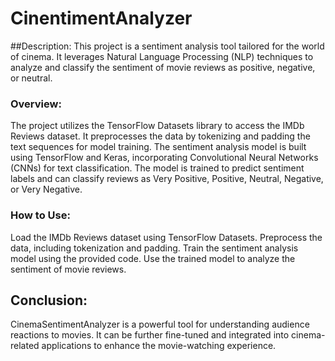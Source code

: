 # CinentimentAnalyzer
##Description: 
  This project is a sentiment analysis tool tailored for the world of cinema. It leverages Natural Language Processing (NLP) techniques to analyze and classify the sentiment of movie reviews as positive,   negative, or neutral.

### Overview:

  The project utilizes the TensorFlow Datasets library to access the IMDb Reviews dataset.
  It preprocesses the data by tokenizing and padding the text sequences for model training.
  The sentiment analysis model is built using TensorFlow and Keras, incorporating Convolutional Neural Networks (CNNs) for text classification.
  The model is trained to predict sentiment labels and can classify reviews as Very Positive, Positive, Neutral, Negative, or Very Negative.

### How to Use:

  Load the IMDb Reviews dataset using TensorFlow Datasets.
  Preprocess the data, including tokenization and padding.
  Train the sentiment analysis model using the provided code.
  Use the trained model to analyze the sentiment of movie reviews.

## Conclusion:
CinemaSentimentAnalyzer is a powerful tool for understanding audience reactions to movies. It can be further fine-tuned and integrated into cinema-related applications to enhance the movie-watching experience.
